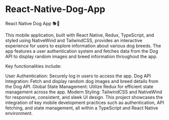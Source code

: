 # React-Native-Dog-App
React Native Dog App 🐕📱

This mobile application, built with React Native, Redux, TypeScript, and styled using NativeWind and TailwindCSS, provides an interactive experience for users to explore information about various dog breeds. The app features a user authentication system and fetches data from the Dog API to display random images and breed information throughout the app.

Key functionalities include:

User Authentication: Securely log in users to access the app.
Dog API Integration: Fetch and display random dog images and breed details from the Dog API.
Global State Management: Utilize Redux for efficient state management across the app.
Modern Styling: TailwindCSS and NativeWind for responsive, consistent, and sleek UI design.
This project showcases the integration of key mobile development practices such as authentication, API fetching, and state management, all within a TypeScript and React Native environment.
